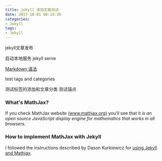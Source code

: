 ```yaml
---
title: jekyll 添加文章测试
date: 2017-10-01 00:14:39
categories:
- Jekyll
tags:
- Jekyll
---
```


jekyll文章发布

启动本地服务 jekyll serve 

[Markdown 语法](https://www.zybuluo.com/mdeditor)

test tags and categories

测试标签的添加和文章分类 测试锚点

### What's MathJax?

If you check MathJax website [(www.mathjax.org)](http://www.mathjax.org/) you'll see
that it *is an open source JavaScript display engine for mathematics that works in all
browsers*.


### How to implement MathJax with Jekyll

I followed the instructions described by Dason Kurkiewicz for
[using Jekyll and Mathjax](http://dasonk.github.io/blog/2012/10/09/Using-Jekyll-and-Mathjax/).
